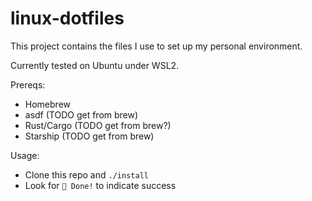# linux-dotfiles

This project contains the files I use to set up my personal environment.

Currently tested on Ubuntu under WSL2.

Prereqs:

- Homebrew
- asdf (TODO get from brew)
- Rust/Cargo (TODO get from brew?)
- Starship (TODO get from brew)

Usage:

- Clone this repo and `./install`
- Look for `🎉 Done!` to indicate success
